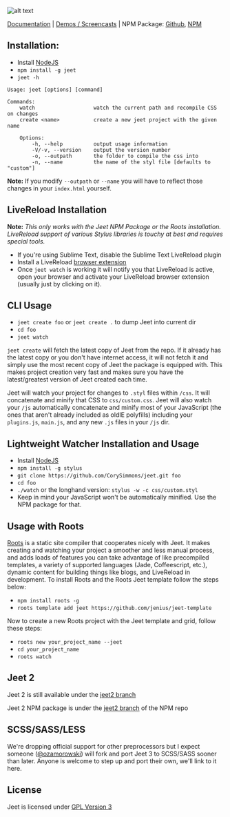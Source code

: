![alt text](https://raw.github.com/CorySimmons/jeetframework.com/master/img/jeet_logo_sm.png "Jeet CSS Framework")

[Documentation](http://jeetframework.com) | [Demos / Screencasts](http://jeetframework.com/demos) | NPM Package: [Github](https://github.com/CorySimmons/jeet-npm), [NPM](https://npmjs.org/package/jeet)

Installation:
---

- Install [NodeJS](http://nodejs.org)
- `npm install -g jeet`
- `jeet -h`

```
Usage: jeet [options] [command]

Commands:
    watch                   watch the current path and recompile CSS on changes
    create <name>           create a new jeet project with the given name

    Options:
        -h, --help          output usage information
        -V/-v, --version    output the version number
        -o, --outpath       the folder to compile the css into
        -n, --name          the name of the styl file [defaults to "custom"]
```

**Note:** If you modify `--outpath` or `--name` you will have to reflect those changes in your `index.html` yourself.

LiveReload Installation
---

**Note:** *This only works with the Jeet NPM Package or the Roots installation. LiveReload support of various Stylus libraries is touchy at best and requires special tools.*

- If you're using Sublime Text, disable the Sublime Text LiveReload plugin
- Install a LiveReload [browser extension](http://feedback.livereload.com/knowledgebase/articles/86242-how-do-i-install-and-use-the-browser-extensions-)
- Once `jeet watch` is working it will notify you that LiveReload is active, open your browser and activate your LiveReload browser extension (usually just by clicking on it).

CLI Usage
---

- `jeet create foo` or `jeet create .` to dump Jeet into current dir
- `cd foo`
- `jeet watch`

`jeet create` will fetch the latest copy of Jeet from the repo. If it already has the latest copy or you don't have internet access, it will not fetch it and simply use the most recent copy of Jeet the package is equipped with. This makes project creation very fast and makes sure you have the latest/greatest version of Jeet created each time.

Jeet will watch your project for changes to `.styl` files within `/css`. It will concatenate and minify that CSS to `css/custom.css`. Jeet will also watch your `/js` automatically concatenate and minify most of your JavaScript (the ones that aren't already included as oldIE polyfills) including your `plugins.js`, `main.js`, and any new `.js` files in your `/js` dir.

Lightweight Watcher Installation and Usage
---

- Install [NodeJS](http://nodejs.org)
- `npm install -g stylus`
- `git clone https://github.com/CorySimmons/jeet.git foo`
- `cd foo`
- `./watch` or the longhand version: `stylus -w -c css/custom.styl`
- Keep in mind your JavaScript won't be automatically minified. Use the NPM package for that.

Usage with Roots
---

[Roots](http://roots.cx) is a static site compiler that cooperates nicely with Jeet. It makes creating and watching your project a smoother and less manual process, and adds loads of features you can take advantage of like precompiled templates, a variety of supported languages (Jade, Coffeescript, etc.), dynamic content for building things like blogs, and LiveReload in development. To install Roots and the Roots Jeet template follow the steps below:

- `npm install roots -g`
- `roots template add jeet https://github.com/jenius/jeet-template`

Now to create a new Roots project with the Jeet template and grid, follow these steps:

- `roots new your_project_name --jeet`
- `cd your_project_name`
- `roots watch`

Jeet 2
---

Jeet 2 is still available under the [jeet2 branch](https://github.com/CorySimmons/jeet/tree/jeet2)

Jeet 2 NPM package is under the [jeet2 branch](https://github.com/CorySimmons/jeet-npm/tree/jeet2) of the NPM repo

SCSS/SASS/LESS
---

We're dropping official support for other preprocessors but I expect someone ([@ozamorowski](https://github.com/ozamorowski)) will fork and port Jeet 3 to SCSS/SASS sooner than later. Anyone is welcome to step up and port their own, we'll link to it here.

License
---

Jeet is licensed under [GPL Version 3](http://opensource.org/licenses/GPL-3.0)